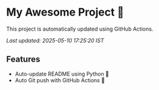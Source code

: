 # My Awesome Project 🚀

This project is automatically updated using GitHub Actions.

_Last updated: 2025-05-10 17:25:20 IST_

## Features
- Auto-update README using Python 🐍
- Auto Git push with GitHub Actions 🤖
